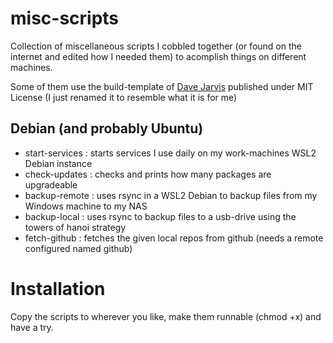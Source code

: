 # misc-scripts
Collection of miscellaneous scripts I cobbled together (or found on the internet and edited how I needed them) to acomplish things on different machines.

Some of them use the build-template of [Dave Jarvis](https://dave.autonoma.ca/) published under MIT License (I just renamed it to resemble what it is for me)

## Debian (and probably Ubuntu)
- start-services : starts services I use daily on my work-machines WSL2 Debian instance
- check-updates  : checks and prints how many packages are upgradeable
- backup-remote  : uses rsync in a WSL2 Debian to backup files from my Windows machine to my NAS
- backup-local   : uses rsync to backup files to a usb-drive using the towers of hanoi strategy
- fetch-github   : fetches the given local repos from github (needs a remote configured named github)

# Installation
Copy the scripts to wherever you like, make them runnable (chmod +x) and have a try.
